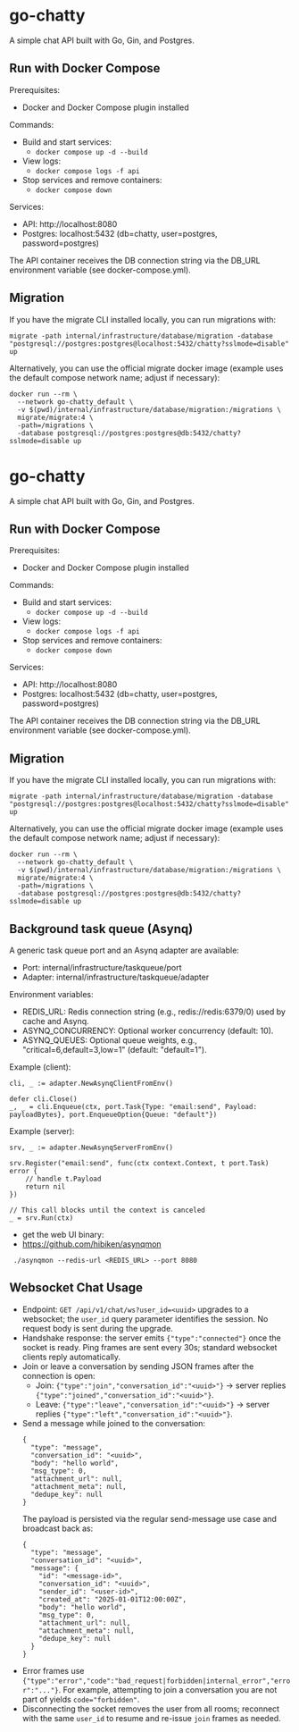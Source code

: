 # go-chatty

A simple chat API built with Go, Gin, and Postgres.

## Run with Docker Compose

Prerequisites:
- Docker and Docker Compose plugin installed

Commands:
- Build and start services:
  - `docker compose up -d --build`
- View logs:
  - `docker compose logs -f api`
- Stop services and remove containers:
  - `docker compose down`

Services:
- API: http://localhost:8080
- Postgres: localhost:5432 (db=chatty, user=postgres, password=postgres)

The API container receives the DB connection string via the DB_URL environment variable (see docker-compose.yml).

## Migration

If you have the migrate CLI installed locally, you can run migrations with:

`migrate -path internal/infrastructure/database/migration -database "postgresql://postgres:postgres@localhost:5432/chatty?sslmode=disable" up`

Alternatively, you can use the official migrate docker image (example uses the default compose network name; adjust if necessary):

```
docker run --rm \
  --network go-chatty_default \
  -v $(pwd)/internal/infrastructure/database/migration:/migrations \
  migrate/migrate:4 \
  -path=/migrations \
  -database postgresql://postgres:postgres@db:5432/chatty?sslmode=disable up
```
# go-chatty

A simple chat API built with Go, Gin, and Postgres.

## Run with Docker Compose

Prerequisites:
- Docker and Docker Compose plugin installed

Commands:
- Build and start services:
  - `docker compose up -d --build`
- View logs:
  - `docker compose logs -f api`
- Stop services and remove containers:
  - `docker compose down`

Services:
- API: http://localhost:8080
- Postgres: localhost:5432 (db=chatty, user=postgres, password=postgres)

The API container receives the DB connection string via the DB_URL environment variable (see docker-compose.yml).

## Migration

If you have the migrate CLI installed locally, you can run migrations with:

`migrate -path internal/infrastructure/database/migration -database "postgresql://postgres:postgres@localhost:5432/chatty?sslmode=disable" up`

Alternatively, you can use the official migrate docker image (example uses the default compose network name; adjust if necessary):

```
docker run --rm \
  --network go-chatty_default \
  -v $(pwd)/internal/infrastructure/database/migration:/migrations \
  migrate/migrate:4 \
  -path=/migrations \
  -database postgresql://postgres:postgres@db:5432/chatty?sslmode=disable up
```

## Background task queue (Asynq)

A generic task queue port and an Asynq adapter are available:
- Port: internal/infrastructure/taskqueue/port
- Adapter: internal/infrastructure/taskqueue/adapter

Environment variables:
- REDIS_URL: Redis connection string (e.g., redis://redis:6379/0) used by cache and Asynq.
- ASYNQ_CONCURRENCY: Optional worker concurrency (default: 10).
- ASYNQ_QUEUES: Optional queue weights, e.g., "critical=6,default=3,low=1" (default: "default=1").

Example (client):
```
cli, _ := adapter.NewAsynqClientFromEnv()

defer cli.Close()
_, _ = cli.Enqueue(ctx, port.Task{Type: "email:send", Payload: payloadBytes}, port.EnqueueOption{Queue: "default"})
```

Example (server):
```
srv, _ := adapter.NewAsynqServerFromEnv()

srv.Register("email:send", func(ctx context.Context, t port.Task) error {
    // handle t.Payload
    return nil
})

// This call blocks until the context is canceled
_ = srv.Run(ctx)
```

- get the web UI binary:
- https://github.com/hibiken/asynqmon

` ./asynqmon --redis-url <REDIS_URL> --port 8080`

## Websocket Chat Usage

- Endpoint: `GET /api/v1/chat/ws?user_id=<uuid>` upgrades to a websocket; the `user_id` query parameter identifies the session. No request body is sent during the upgrade.
- Handshake response: the server emits `{"type":"connected"}` once the socket is ready. Ping frames are sent every 30s; standard websocket clients reply automatically.
- Join or leave a conversation by sending JSON frames after the connection is open:
  - Join: `{"type":"join","conversation_id":"<uuid>"}` → server replies `{"type":"joined","conversation_id":"<uuid>"}`.
  - Leave: `{"type":"leave","conversation_id":"<uuid>"}` → server replies `{"type":"left","conversation_id":"<uuid>"}`.
- Send a message while joined to the conversation:
  ```
  {
    "type": "message",
    "conversation_id": "<uuid>",
    "body": "hello world",
    "msg_type": 0,
    "attachment_url": null,
    "attachment_meta": null,
    "dedupe_key": null
  }
  ```
  The payload is persisted via the regular send-message use case and broadcast back as:
  ```
  {
    "type": "message",
    "conversation_id": "<uuid>",
    "message": {
      "id": "<message-id>",
      "conversation_id": "<uuid>",
      "sender_id": "<user-id>",
      "created_at": "2025-01-01T12:00:00Z",
      "body": "hello world",
      "msg_type": 0,
      "attachment_url": null,
      "attachment_meta": null,
      "dedupe_key": null
    }
  }
  ```
- Error frames use `{"type":"error","code":"bad_request|forbidden|internal_error","error":"..."}`. For example, attempting to join a conversation you are not part of yields `code="forbidden"`.
- Disconnecting the socket removes the user from all rooms; reconnect with the same `user_id` to resume and re-issue `join` frames as needed.
